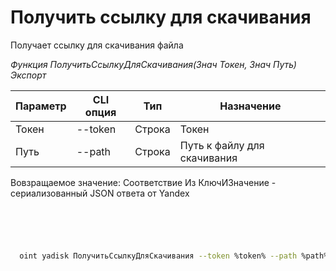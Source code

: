 ﻿---
sidebar_position: 6
---

# Получить ссылку для скачивания
 Получает ссылку для скачивания файла


*Функция ПолучитьСсылкуДляСкачивания(Знач Токен, Знач Путь) Экспорт*

  | Параметр | CLI опция | Тип | Назначение |
  |-|-|-|-|
  | Токен | --token | Строка | Токен |
  | Путь | --path | Строка | Путь к файлу для скачивания |

  
  Вовзращаемое значение:   Соответствие Из КлючИЗначение - сериализованный JSON ответа от Yandex

```bsl title="Пример кода"
	

	
```

```sh title="Пример команд CLI"
    
  oint yadisk ПолучитьСсылкуДляСкачивания --token %token% --path %path%

```


```json title="Результат"



```
